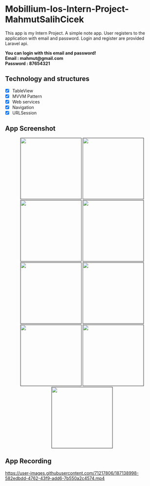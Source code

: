 # Mobillium-Ios-Intern-Project-MahmutSalihCicek

This app is my Intern Project. A simple note app. User registers to the application with email and password. 
Login and register are provided Laravel api.

<p><strong>You can login with this email and password!
  <br/>Email : mahmut@gmail.com
  <br/> Password : 87654321 </strong></p>


## Technology and structures
- [x] TableView
- [x] MVVM Pattern
- [x] Web services
- [x] Navigation
- [x] URLSession

## App Screenshot

<p align="center"> 
<a href = ""><img src="https://user-images.githubusercontent.com/71217806/188414654-93716354-b512-4273-8cfa-3ed61cb2ba35.PNG" width="200px"></a>
<a href = ""><img src="https://user-images.githubusercontent.com/71217806/188414711-83e73095-eeb2-462a-85f5-947dcd4cfa71.PNG" width="200px"></a>
<a href = ""><img src="https://user-images.githubusercontent.com/71217806/188414749-636891f3-1258-420b-809e-2ac2858a3e94.PNG" width="200px"></a>
<a href = ""><img src="https://user-images.githubusercontent.com/71217806/188414763-f12df1d2-49a2-40aa-9ff2-8540aaa67fb8.PNG" width="200px"></a>
  <a href = ""><img src="https://user-images.githubusercontent.com/71217806/188414788-30d1cb29-5dad-46bf-8c91-9e80132f8cd9.PNG" width="200px"></a>
  <a href = ""><img src="https://user-images.githubusercontent.com/71217806/188414822-52a801ec-3e8f-4c9f-bd9f-133cd50ebcb1.PNG" width="200px"></a>
  <a href = ""><img src="https://user-images.githubusercontent.com/71217806/188415071-362cb8cf-f9b8-45a8-909d-061508d91185.PNG" width="200px"></a>
    <a href = ""><img src="https://user-images.githubusercontent.com/71217806/188415111-1908705e-d260-4df0-98a3-93cdcadf9cca.PNG" width="200px"></a>
  <a href = ""><img src="https://user-images.githubusercontent.com/71217806/188415142-b44f80a2-a460-4be9-9acd-cd402bff2804.PNG" width="200px"></a>

</p>



## App Recording
https://user-images.githubusercontent.com/71217806/187138998-582edbdd-4762-43f9-add6-7b550a2c4574.mp4



